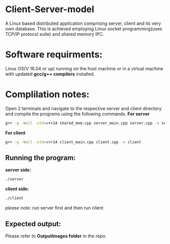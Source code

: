 # Client-Server-model
A Linux based distributed application comprising server, client and its very own database. This is achieved employing Linux socket programming(uses TCP/IP protocol suite) 
and shared memory IPC.
# Software requirments:
Linux OS(V 16.04 or up) running on the host machine or in a virtual machine with updated **gcc/g++ compilers** installed.
# Complilation notes:
Open 2 terminals and navigate to the respective server and client directory and compile the programs using the following commands.
**For server**
```sh
g++ -g -Wall -std=c++14 shared_mem.cpp server_main.cpp server.cpp -o server
```
**For client**
```sh
g++ -g -Wall -std=c++14 client_main.cpp client.cpp -o client
```
## Running the program:
**server side:**
```sh
./server
```
**client side:**
```sh
./client
```
*please note:* run server first and then run client
## Expected output:
Please refer to **OutputImages folder** in the repo.
